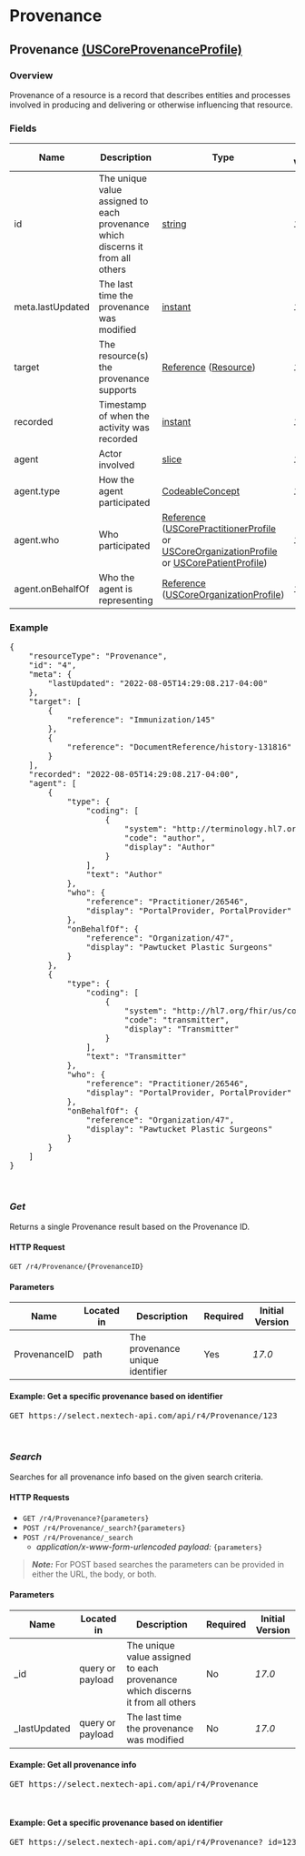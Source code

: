 # Provenance

## Provenance [(USCoreProvenanceProfile)](https://www.hl7.org/fhir/us/core/STU3.1.1/StructureDefinition-us-core-provenance.html)

### Overview
Provenance of a resource is a record that describes entities and processes involved in producing and delivering or otherwise influencing that resource.

### Fields
| Name | Description | Type | Initial Version |
| ---- | ----------- | ---- | --------------- |
| id | The unique value assigned to each provenance which discerns it from all others | [string](https://www.hl7.org/fhir/R4/datatypes.html#string) | _17.0_ |
| meta.lastUpdated | The last time the provenance was modified | [instant](https://hl7.org/fhir/R4/datatypes.html#instant) | _17.0_ |
| target | The resource(s) the provenance supports | [Reference](http://hl7.org/fhir/R4/references.html#Reference) ([Resource](http://hl7.org/fhir/R4/resource.html)) | _17.0_ |
| recorded | Timestamp of when the activity was recorded |  [instant](http://hl7.org/fhir/R4/datatypes.html#instant) | _17.0_ |
| agent | Actor involved | [slice](http://hl7.org/fhir/R4/profiling.html#slicing) | _17.0_ |
| agent.type | How the agent participated | [CodeableConcept](http://hl7.org/fhir/R4/datatypes.html#CodeableConcept) | _17.0_ |
| agent.who | Who participated | [Reference](http://hl7.org/fhir/R4/references.html#Reference) ([USCorePractitionerProfile](https://www.hl7.org/fhir/us/core/STU3.1.1/StructureDefinition-us-core-practitioner.html) or [USCoreOrganizationProfile](https://www.hl7.org/fhir/us/core/STU3.1.1/StructureDefinition-us-core-organization.html) or [USCorePatientProfile](https://www.hl7.org/fhir/us/core/STU3.1.1/StructureDefinition-us-core-patient.html)) | _17.0_ |
| agent.onBehalfOf | Who the agent is representing | [Reference](http://hl7.org/fhir/R4/references.html#Reference) ([USCoreOrganizationProfile](https://www.hl7.org/fhir/us/core/STU3.1.1/StructureDefinition-us-core-organization.html)) | _17.0_ |

### Example
<pre class="center-column">
{
    "resourceType": "Provenance",
    "id": "4",
    "meta": {
        "lastUpdated": "2022-08-05T14:29:08.217-04:00"
    },
    "target": [
        {
            "reference": "Immunization/145"
        },
        {
            "reference": "DocumentReference/history-131816"
        }
    ],
    "recorded": "2022-08-05T14:29:08.217-04:00",
    "agent": [
        {
            "type": {
                "coding": [
                    {
                        "system": "http://terminology.hl7.org/CodeSystem/provenance-participant-type",
                        "code": "author",
                        "display": "Author"
                    }
                ],
                "text": "Author"
            },
            "who": {
                "reference": "Practitioner/26546",
                "display": "PortalProvider, PortalProvider"
            },
            "onBehalfOf": {
                "reference": "Organization/47",
                "display": "Pawtucket Plastic Surgeons"
            }
        },
        {
            "type": {
                "coding": [
                    {
                        "system": "http://hl7.org/fhir/us/core/CodeSystem/us-core-provenance-participant-type",
                        "code": "transmitter",
                        "display": "Transmitter"
                    }
                ],
                "text": "Transmitter"
            },
            "who": {
                "reference": "Practitioner/26546",
                "display": "PortalProvider, PortalProvider"
            },
            "onBehalfOf": {
                "reference": "Organization/47",
                "display": "Pawtucket Plastic Surgeons"
            }
        }
    ]
}
</pre>
&nbsp;

### *Get*
Returns a single Provenance result based on the Provenance ID.

#### HTTP Request 
`GET /r4/Provenance/{ProvenanceID}` 

#### Parameters
| Name | Located in | Description | Required | Initial Version |
| ---- | ---------- | ----------- | -------- | --------------- |
| ProvenanceID | path | The provenance unique identifier | Yes | _17.0_ |

#### Example: Get a specific provenance based on identifier

<pre class="center-column">
GET https://select.nextech-api.com/api/r4/Provenance/123
</pre>
&nbsp;

### *Search*
Searches for all provenance info based on the given search criteria.

#### HTTP Requests
- `GET /r4/Provenance?{parameters}`
- `POST /r4/Provenance/_search?{parameters}`
- `POST /r4/Provenance/_search`
  - *application/x-www-form-urlencoded payload:* `{parameters}`
> **_Note:_**  For POST based searches the parameters can be provided in either the URL, the body, or both. 


#### Parameters
| Name | Located in | Description | Required | Initial Version |
| ---- | ---------- | ----------- | -------- | --------------- |
| _id | query or payload | The unique value assigned to each provenance which discerns it from all others |  No | _17.0_ |
| _lastUpdated | query or payload | The last time the provenance was modified | No | _17.0_ |

#### Example: Get all provenance info

<pre class="center-column">
GET https://select.nextech-api.com/api/r4/Provenance
</pre>
&nbsp;

#### Example: Get a specific provenance based on identifier

<pre class="center-column">
GET https://select.nextech-api.com/api/r4/Provenance?_id=123
</pre>
&nbsp;